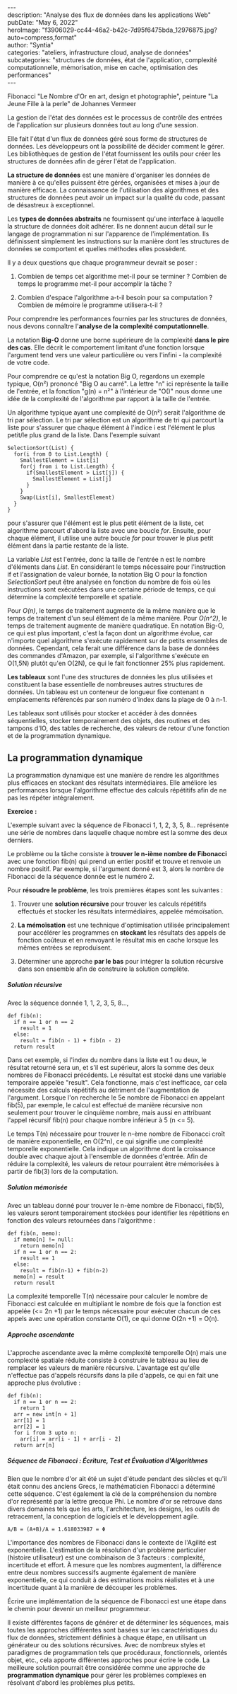 \---  
description: "Analyse des flux de données dans les applications Web"   
pubDate: "May 6, 2022"   
heroImage: "f3906029-cc44-46a2-b42c-7d95f6475bda_12976875.jpg?auto=compress,format"   
author: "Syntia"   
categories: "ateliers, infrastructure cloud, analyse de données"   
subcategories: "structures de données, état de l'application, complexité computationnelle, mémorisation, mise en cache, optimisation des performances"   
\---  

Fibonacci "Le Nombre d'Or en art, design et photographie", peinture "La Jeune Fille à la perle" de Johannes Vermeer

La gestion de l'état des données est le processus de contrôle des entrées de l'application sur plusieurs données tout au long d'une session.

Elle fait l'état d'un flux de données géré sous forme de structures de données. Les développeurs ont la possibilité de décider comment le gérer. Les bibliothèques de gestion de l'état fournissent les outils pour créer les structures de données afin de gérer l'état de l'application.

**La structure de données** est une manière d'organiser les données de manière à ce qu'elles puissent être gérées, organisées et mises à jour de manière efficace. La connaissance de l'utilisation des algorithmes et des structures de données peut avoir un impact sur la qualité du code, passant de désastreux à exceptionnel.

Les **types de données abstraits** ne fournissent qu'une interface à laquelle la structure de données doit adhérer. Ils ne donnent aucun détail sur le langage de programmation ni sur l'apparence de l'implémentation. Ils définissent simplement les instructions sur la manière dont les structures de données se comportent et quelles méthodes elles possèdent.

Il y a deux questions que chaque programmeur devrait se poser :

1. Combien de temps cet algorithme met-il pour se terminer ? Combien de temps le programme met-il pour accomplir la tâche ?
    
2. Combien d'espace l'algorithme a-t-il besoin pour sa computation ? Combien de mémoire le programme utilisera-t-il ?
    

Pour comprendre les performances fournies par les structures de données, nous devons connaître l'**analyse de la complexité computationnelle**.

La notation **Big-O** donne une borne supérieure de la complexité **dans le pire des cas**. Elle décrit le comportement limitant d'une fonction lorsque l'argument tend vers une valeur particulière ou vers l'infini - la complexité de votre code.

Pour comprendre ce qu'est la notation Big O, regardons un exemple typique, O(n²) prononcé "Big O au carré". La lettre "n" ici représente la taille de l'entrée, et la fonction "g(n) = n²" à l'intérieur de "O()" nous donne une idée de la complexité de l'algorithme par rapport à la taille de l'entrée.

Un algorithme typique ayant une complexité de O(n²) serait l'algorithme de tri par sélection. Le tri par sélection est un algorithme de tri qui parcourt la liste pour s'assurer que chaque élément à l'indice i est l'élément le plus petit/le plus grand de la liste. Dans l'exemple suivant

```markup
SelectionSort(List) {
  for(i from 0 to List.Length) {
    SmallestElement = List[i]
    for(j from i to List.Length) {
      if(SmallestElement > List[j]) {
        SmallestElement = List[j]
      }
    }
    Swap(List[i], SmallestElement)
  }
}

```

pour s'assurer que l'élément est le plus petit élément de la liste, cet algorithme parcourt d'abord la liste avec une boucle _for_. Ensuite, pour chaque élément, il utilise une autre boucle _for_ pour trouver le plus petit élément dans la partie restante de la liste.

La variable _List_ est l'entrée, donc la taille de l'entrée n est le nombre d'éléments dans _List_. En considérant le temps nécessaire pour l'instruction if et l'assignation de valeur bornée, la notation Big O pour la fonction _SelectionSort_ peut être analysée en fonction du nombre de fois où les instructions sont exécutées dans une certaine période de temps, ce qui détermine la complexité temporelle et spatiale.

Pour _O(n)_, le temps de traitement augmente de la même manière que le temps de traitement d'un seul élément de la même manière. Pour _O(n^2)_, le temps de traitement augmente de manière quadratique. En notation Big-O, ce qui est plus important, c'est la façon dont un algorithme évolue, car n'importe quel algorithme s'exécute rapidement sur de petits ensembles de données. Cependant, cela ferait une différence dans la base de données des commandes d'Amazon, par exemple, si l'algorithme s'exécute en O(1,5N) plutôt qu'en O(2N), ce qui le fait fonctionner 25% plus rapidement.

**Les tableaux** sont l'une des structures de données les plus utilisées et constituent la base essentielle de nombreuses autres structures de données. Un tableau est un conteneur de longueur fixe contenant n emplacements référencés par son numéro d'index dans la plage de 0 à n-1.

Les tableaux sont utilisés pour stocker et accéder à des données séquentielles, stocker temporairement des objets, des routines et des tampons d'IO, des tables de recherche, des valeurs de retour d'une fonction et de la programmation dynamique.

## **La programmation dynamique**

La programmation dynamique est une manière de rendre les algorithmes plus efficaces en stockant des résultats intermédiaires. Elle améliore les performances lorsque l'algorithme effectue des calculs répétitifs afin de ne pas les répéter intégralement.

**Exercice :**

L'exemple suivant avec la séquence de Fibonacci 1, 1, 2, 3, 5, 8... représente une série de nombres dans laquelle chaque nombre est la somme des deux derniers.

Le problème ou la tâche consiste à **trouver le n-ième nombre de Fibonacci** avec une fonction fib(n) qui prend un entier positif et trouve et renvoie un nombre positif. Par exemple, si l'argument donné est 3, alors le nombre de Fibonacci de la séquence donnée est le numéro 2.

Pour **résoudre le problème**, les trois premières étapes sont les suivantes :

1. Trouver une **solution récursive** pour trouver les calculs répétitifs effectués et stocker les résultats intermédiaires, appelée mémoïsation.
    
2. **La mémoïsation** est une technique d'optimisation utilisée principalement pour accélérer les programmes en **stockant** les résultats des appels de fonction coûteux et en renvoyant le résultat mis en cache lorsque les mêmes entrées se reproduisent.
    
3. Déterminer une approche **par le bas** pour intégrer la solution récursive dans son ensemble afin de construire la solution complète.
    

##### **Solution récursive**

Avec la séquence donnée 1, 1, 2, 3, 5, 8...,

```markup
def fib(n):
  if n == 1 or n == 2
    result = 1
  else:
    result = fib(n - 1) + fib(n - 2)
  return result

```

Dans cet exemple, si l'index du nombre dans la liste est 1 ou deux, le résultat retourné sera un, et s'il est supérieur, alors la somme des deux nombres de Fibonacci précédents. Le résultat est stocké dans une variable temporaire appelée "result". Cela fonctionne, mais c'est inefficace, car cela nécessite des calculs répétitifs au détriment de l'augmentation de l'argument. Lorsque l'on recherche le 5e nombre de Fibonacci en appelant fib(5), par exemple, le calcul est effectué de manière récursive non seulement pour trouver le cinquième nombre, mais aussi en attribuant l'appel récursif fib(n) pour chaque nombre inférieur à 5 (n <= 5).

Le temps T(n) nécessaire pour trouver le n-ème nombre de Fibonacci croît de manière exponentielle, en O(2^n), ce qui signifie une complexité temporelle exponentielle. Cela indique un algorithme dont la croissance double avec chaque ajout à l'ensemble de données d'entrée. Afin de réduire la complexité, les valeurs de retour pourraient être mémorisées à partir de fib(3) lors de la computation.

##### **Solution mémorisée**

Avec un tableau donné pour trouver le n-ème nombre de Fibonacci, fib(5), les valeurs seront temporairement stockées pour identifier les répétitions en fonction des valeurs retournées dans l'algorithme :

```markup
def fib(n, memo):
  if memo[n] != null:
    return memo[n]
  if n == 1 or n == 2:
    result == 1
  else:
    result = fib(n-1) + fib(n-2)
  memo[n] = result
  return result

```

La complexité temporelle T(n) nécessaire pour calculer le nombre de Fibonacci est calculée en multipliant le nombre de fois que la fonction est appelée (<= 2n +1) par le temps nécessaire pour exécuter chacun de ces appels avec une opération constante O(1), ce qui donne O(2n +1) = O(n).

##### **Approche ascendante**

L'approche ascendante avec la même complexité temporelle O(n) mais une complexité spatiale réduite consiste à construire le tableau au lieu de remplacer les valeurs de manière récursive. L'avantage est qu'elle n'effectue pas d'appels récursifs dans la pile d'appels, ce qui en fait une approche plus évolutive :

```markup
def fib(n):
  if n == 1 or n == 2:
    return 1
  arr = new int[n + 1]
  arr[1] = 1
  arr[2] = 1
  for i from 3 upto n:
    arr[i] = arr[i - 1] + arr[i - 2]
  return arr[n]

```


##### **Séquence de Fibonacci : Écriture, Test et Évaluation d'Algorithmes**

Bien que le nombre d'or ait été un sujet d'étude pendant des siècles et qu'il était connu des anciens Grecs, le mathématicien Fibonacci a déterminé cette séquence. C'est également la clé de la compréhension du nombre d'or représenté par la lettre grecque Phi. Le nombre d'or se retrouve dans divers domaines tels que les arts, l'architecture, les designs, les outils de retracement, la conception de logiciels et le développement agile.

```markup
A/B = (A+B)/A = 1.618033987 = Φ
```

L'importance des nombres de Fibonacci dans le contexte de l'Agilité est exponentielle. L'estimation de la résolution d'un problème particulier (histoire utilisateur) est une combinaison de 3 facteurs : complexité, incertitude et effort. À mesure que les nombres augmentent, la différence entre deux nombres successifs augmente également de manière exponentielle, ce qui conduit à des estimations moins réalistes et à une incertitude quant à la manière de découper les problèmes.

Écrire une implémentation de la séquence de Fibonacci est une étape dans le chemin pour devenir un meilleur programmeur.

Il existe différentes façons de générer et de déterminer les séquences, mais toutes les approches différentes sont basées sur les caractéristiques du flux de données, strictement définies à chaque étape, en utilisant un générateur ou des solutions récursives. Avec de nombreux styles et paradigmes de programmation tels que procéduraux, fonctionnels, orientés objet, etc., cela apporte différentes approches pour écrire le code. La meilleure solution pourrait être considérée comme une approche de **programmation dynamique** pour gérer les problèmes complexes en résolvant d'abord les problèmes plus petits.

